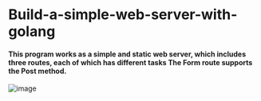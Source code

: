 # Build-a-simple-web-server-with-golang

#### This program works as a simple and static web server, which includes three routes, each of which has different tasks The Form route supports the Post method.


![image](https://github.com/imanabr77/Build-a-simple-web-server-with-golang/assets/92488673/eb3d7bb0-2e1e-4d05-a9de-b1a3f364a339)

